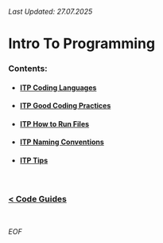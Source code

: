 *Last Updated: 27.07.2025*

# Intro To Programming

### Contents:
- #### [ITP Coding Languages][itp-coding-languages]
- #### [ITP Good Coding Practices][itp-good-coding-practices]
- #### [ITP How to Run Files][itp-how-to-run-files]
- #### [ITP Naming Conventions][itp-naming-conventions]
- #### [ITP Tips][itp-tips]

[itp-coding-languages]: https://github.com/rento-fox/Code-Guides/blob/main/Intro%20To%20Programming/ITP%20Coding%20Languages.md 'ITP Coding Languages.md'

[itp-good-coding-practices]: https://github.com/rento-fox/Code-Guides/blob/main/Intro%20To%20Programming/ITP%20Good%20Coding%20Practices.md 'ITP Good Coding Practices.md'

[itp-how-to-run-files]: https://github.com/rento-fox/Code-Guides/blob/main/Intro%20To%20Programming/ITP%20How%20to%20Run%20Files.md 'ITP How to Run Files.md'

[itp-naming-conventions]: https://github.com/rento-fox/Code-Guides/blob/main/Intro%20To%20Programming/ITP%20Naming%20Conventions.md 'ITP Naming Conventions.md'

[itp-tips]: https://github.com/rento-fox/Code-Guides/blob/main/Intro%20To%20Programming/ITP%20Tips.md 'ITP Tips.md'

<br>

### [< Code Guides][code-guides]

[code-guides]: https://github.com/rento-fox/Code-Guides 'Code-Guides'

<br>

*EOF*
